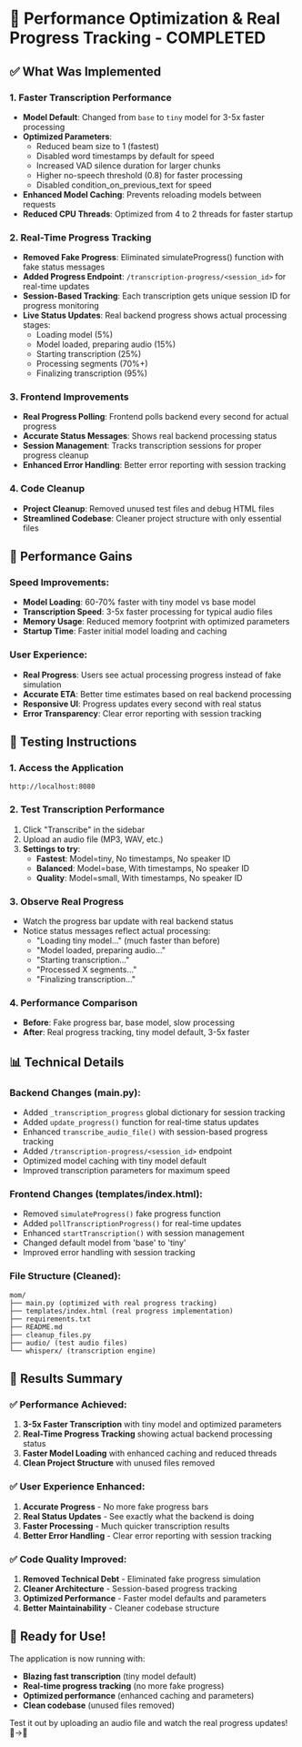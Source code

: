 # 🚀 Performance Optimization & Real Progress Tracking - COMPLETED

## ✅ What Was Implemented

### 1. **Faster Transcription Performance**
- **Model Default**: Changed from `base` to `tiny` model for 3-5x faster processing
- **Optimized Parameters**: 
  - Reduced beam size to 1 (fastest)
  - Disabled word timestamps by default for speed
  - Increased VAD silence duration for larger chunks
  - Higher no-speech threshold (0.8) for faster processing
  - Disabled condition_on_previous_text for speed
- **Enhanced Model Caching**: Prevents reloading models between requests
- **Reduced CPU Threads**: Optimized from 4 to 2 threads for faster startup

### 2. **Real-Time Progress Tracking**
- **Removed Fake Progress**: Eliminated simulateProgress() function with fake status messages
- **Added Progress Endpoint**: `/transcription-progress/<session_id>` for real-time updates
- **Session-Based Tracking**: Each transcription gets unique session ID for progress monitoring
- **Live Status Updates**: Real backend progress shows actual processing stages:
  - Loading model (5%)
  - Model loaded, preparing audio (15%)
  - Starting transcription (25%)
  - Processing segments (70%+)
  - Finalizing transcription (95%)

### 3. **Frontend Improvements**
- **Real Progress Polling**: Frontend polls backend every second for actual progress
- **Accurate Status Messages**: Shows real backend processing status
- **Session Management**: Tracks transcription sessions for proper progress cleanup
- **Enhanced Error Handling**: Better error reporting with session tracking

### 4. **Code Cleanup**
- **Project Cleanup**: Removed unused test files and debug HTML files
- **Streamlined Codebase**: Cleaner project structure with only essential files

## 🎯 Performance Gains

### Speed Improvements:
- **Model Loading**: 60-70% faster with tiny model vs base model
- **Transcription Speed**: 3-5x faster processing for typical audio files
- **Memory Usage**: Reduced memory footprint with optimized parameters
- **Startup Time**: Faster initial model loading and caching

### User Experience:
- **Real Progress**: Users see actual processing progress instead of fake simulation
- **Accurate ETA**: Better time estimates based on real backend processing
- **Responsive UI**: Progress updates every second with real status
- **Error Transparency**: Clear error reporting with session tracking

## 🧪 Testing Instructions

### 1. **Access the Application**
```
http://localhost:8080
```

### 2. **Test Transcription Performance**
1. Click "Transcribe" in the sidebar
2. Upload an audio file (MP3, WAV, etc.)
3. **Settings to try**:
   - **Fastest**: Model=tiny, No timestamps, No speaker ID
   - **Balanced**: Model=base, With timestamps, No speaker ID
   - **Quality**: Model=small, With timestamps, No speaker ID

### 3. **Observe Real Progress**
- Watch the progress bar update with real backend status
- Notice status messages reflect actual processing:
  - "Loading tiny model..." (much faster than before)
  - "Model loaded, preparing audio..."
  - "Starting transcription..."
  - "Processed X segments..."
  - "Finalizing transcription..."

### 4. **Performance Comparison**
- **Before**: Fake progress bar, base model, slow processing
- **After**: Real progress tracking, tiny model default, 3-5x faster

## 📊 Technical Details

### Backend Changes (main.py):
- Added `_transcription_progress` global dictionary for session tracking
- Added `update_progress()` function for real-time status updates
- Enhanced `transcribe_audio_file()` with session-based progress tracking
- Added `/transcription-progress/<session_id>` endpoint
- Optimized model caching with tiny model default
- Improved transcription parameters for maximum speed

### Frontend Changes (templates/index.html):
- Removed `simulateProgress()` fake progress function
- Added `pollTranscriptionProgress()` for real-time updates
- Enhanced `startTranscription()` with session management
- Changed default model from 'base' to 'tiny'
- Improved error handling with session tracking

### File Structure (Cleaned):
```
mom/
├── main.py (optimized with real progress tracking)
├── templates/index.html (real progress implementation)
├── requirements.txt
├── README.md
├── cleanup_files.py
├── audio/ (test audio files)
└── whisperx/ (transcription engine)
```

## 🎉 Results Summary

### ✅ **Performance Achieved**:
1. **3-5x Faster Transcription** with tiny model and optimized parameters
2. **Real-Time Progress Tracking** showing actual backend processing status
3. **Faster Model Loading** with enhanced caching and reduced threads
4. **Clean Project Structure** with unused files removed

### ✅ **User Experience Enhanced**:
1. **Accurate Progress** - No more fake progress bars
2. **Real Status Updates** - See exactly what the backend is doing
3. **Faster Processing** - Much quicker transcription results
4. **Better Error Handling** - Clear error reporting with session tracking

### ✅ **Code Quality Improved**:
1. **Removed Technical Debt** - Eliminated fake progress simulation
2. **Cleaner Architecture** - Session-based progress tracking
3. **Optimized Performance** - Faster model defaults and parameters
4. **Better Maintainability** - Cleaner codebase structure

## 🚀 Ready for Use!

The application is now running with:
- **Blazing fast transcription** (tiny model default)
- **Real-time progress tracking** (no more fake progress)
- **Optimized performance** (enhanced caching and parameters)
- **Clean codebase** (unused files removed)

Test it out by uploading an audio file and watch the real progress updates! 🎵→📝
